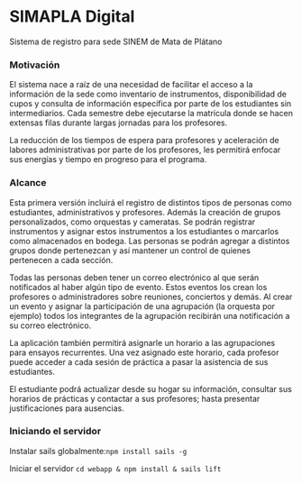 # SIMAPLA Digital
Sistema de registro para sede SINEM de Mata de Plátano

### Motivación
El sistema nace a raíz de una necesidad de facilitar el acceso a la información de la sede como inventario de instrumentos, disponibilidad de cupos y consulta de información específica por parte de los estudiantes sin intermediarios. Cada semestre debe ejecutarse la matrícula donde se hacen extensas filas durante largas jornadas para los profesores.

La reducción de los tiempos de espera para profesores y aceleración de labores administrativas por parte de los profesores, les permitirá enfocar sus energías y tiempo en progreso para el programa.

### Alcance
Esta primera versión incluirá el registro de distintos tipos de personas como estudiantes, administrativos y profesores. Además la creación de grupos personalizados, como orquestas y cameratas. Se podrán registrar instrumentos y asignar estos instrumentos a los estudiantes o marcarlos como almacenados en bodega. Las personas se podrán agregar a distintos grupos donde pertenezcan y así mantener un control de quienes pertenecen a cada sección.

Todas las personas deben tener un correo electrónico al que serán notificados al haber algún tipo de evento. Estos eventos los crean los profesores o administradores sobre reuniones, conciertos y demás. Al crear un evento y asignar la participación de una agrupación (la orquesta por ejemplo) todos los integrantes de la agrupación recibirán una notificación a su correo electrónico.

La aplicación también permitirá asignarle un horario a las agrupaciones para ensayos recurrentes. Una vez asignado este horario, cada profesor puede acceder a cada sesión de práctica a pasar la asistencia de sus estudiantes.

El estudiante podrá actualizar desde su hogar su información, consultar sus horarios de prácticas y contactar a sus profesores; hasta presentar justificaciones para ausencias.

### Iniciando el servidor
Instalar sails globalmente:```npm install sails -g```

Iniciar el servidor ```cd webapp & npm install & sails lift```
